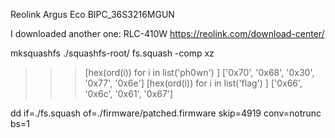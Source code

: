 Reolink Argus Eco
BIPC_36S3216MGUN

I downloaded another one:
RLC-410W
https://reolink.com/download-center/

mksquashfs ./squashfs-root/ fs.squash -comp xz


>>> [hex(ord(i)) for i in list('ph0wn') ]
['0x70', '0x68', '0x30', '0x77', '0x6e']
>>> [hex(ord(i)) for i in list('flag') ]
['0x66', '0x6c', '0x61', '0x67']

dd if=./fs.squash of=./firmware/patched.firmware skip=4919 conv=notrunc bs=1
